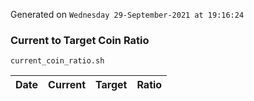 Generated on `Wednesday 29-September-2021 at 19:16:24`

### Current to Target Coin Ratio
`current_coin_ratio.sh`

Date|Current|Target|Ratio
---|---|---|---
